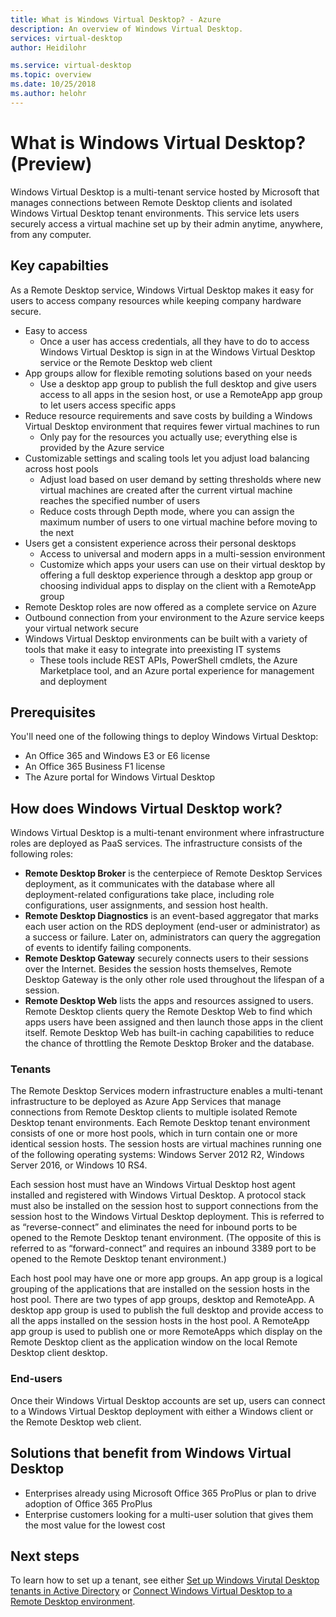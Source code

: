 ```yaml
---
title: What is Windows Virtual Desktop? - Azure
description: An overview of Windows Virtual Desktop.
services: virtual-desktop
author: Heidilohr

ms.service: virtual-desktop
ms.topic: overview
ms.date: 10/25/2018
ms.author: helohr
---
```

# What is Windows Virtual Desktop? (Preview)

Windows Virtual Desktop is a multi-tenant service hosted by Microsoft that manages connections between Remote Desktop clients and isolated Windows Virtual Desktop tenant environments. This service lets users securely access a virtual machine set up by their admin anytime, anywhere, from any computer.

## Key capabilties

As a Remote Desktop service, Windows Virtual Desktop makes it easy for users to access company resources while keeping company hardware secure.

* Easy to access
    * Once a user has access credentials, all they have to do to access Windows Virtual Desktop is sign in at the Windows Virtual Desktop service or the Remote Desktop web client
* App groups allow for flexible remoting solutions based on your needs
    * Use a desktop app group to publish the full desktop and give users access to all apps in the sesion host, or use a RemoteApp app group to let users access specific apps
* Reduce resource requirements and save costs by building a Windows Virtual Desktop environment that requires fewer virtual machines to run
    * Only pay for the resources you actually use; everything else is provided by the Azure service
* Customizable settings and scaling tools let you adjust load balancing across host pools
    * Adjust load based on user demand by setting thresholds where new virtual machines are created after the current virtual machine reaches the specified number of users
    * Reduce costs through Depth mode, where you can assign the maximum number of users to one virtual machine before moving to the next
* Users get a consistent experience across their personal desktops
    * Access to universal and modern apps in a multi-session environment
    * Customize which apps your users can use on their virtual desktop by offering a full desktop experience through a desktop app group or choosing individual apps to display on the client with a RemoteApp group
* Remote Desktop roles are now offered as a complete service on Azure
* Outbound connection from your environment to the Azure service keeps your virtual network secure
* Windows Virtual Desktop environments can be built with a variety of tools that make it easy to integrate into preexisting IT systems
    * These tools include REST APIs, PowerShell cmdlets, the Azure Marketplace tool, and an Azure portal experience for management and deployment

## Prerequisites

You'll need one of the following things to deploy Windows Virtual Desktop:

* An Office 365 and Windows E3 or E6 license
* An Office 365 Business F1 license
* The Azure portal for Windows Virtual Desktop

## How does Windows Virtual Desktop work?

Windows Virtual Desktop is a multi-tenant environment where infrastructure roles are deployed as PaaS services. The infrastructure consists of the following roles:

* **Remote Desktop Broker** is the centerpiece of Remote Desktop Services deployment, as it communicates with the database where all deployment-related configurations take place, including role configurations, user assignments, and session host health.
* **Remote Desktop Diagnostics** is an event-based aggregator that marks each user action on the RDS deployment (end-user or administrator) as a success or failure. Later on, administrators can query the aggregation of events to identify failing components.
* **Remote Desktop Gateway** securely connects users to their sessions over the Internet. Besides the session hosts themselves, Remote Desktop Gateway is the only other role used throughout the lifespan of a session.
* **Remote Desktop Web** lists the apps and resources assigned to users. Remote Desktop clients query the Remote Desktop Web to find which apps users have been assigned and then launch those apps in the client itself. Remote Desktop Web has built-in caching capabilities to reduce the chance of throttling the Remote Desktop Broker and the database.

### Tenants

The Remote Desktop Services modern infrastructure enables a multi-tenant infrastructure to be deployed as Azure App Services that manage connections from Remote Desktop clients to multiple isolated Remote Desktop tenant environments. Each Remote Desktop tenant environment consists of one or more host pools, which in turn contain one or more identical session hosts. The session hosts are virtual machines running one of the following operating systems: Windows Server 2012 R2, Windows Server 2016, or Windows 10 RS4.

Each session host must have an Windows Virtual Desktop host agent installed and registered with Windows Virtual Desktop. A protocol stack must also be installed on the session host to support connections from the session host to the Windows Virtual Desktop deployment. This is referred to as “reverse-connect” and eliminates the need for inbound ports to be opened to the Remote Desktop tenant environment. (The opposite of this is referred to as “forward-connect” and requires an inbound 3389 port to be opened to the Remote Desktop tenant environment.)

Each host pool may have one or more app groups. An app group is a logical grouping of the applications that are installed on the session hosts in the host pool. There are two types of app groups, desktop and RemoteApp. A desktop app group is used to publish the full desktop and provide access to all the apps installed on the session hosts in the host pool. A RemoteApp app group is used to publish one or more RemoteApps which display on the Remote Desktop client as the application window on the local Remote Desktop client desktop.

### End-users

Once their Windows Virtual Desktop accounts are set up, users can connect to a Windows Virtual Desktop deployment with either a Windows client or the Remote Desktop web client.

## Solutions that benefit from Windows Virtual Desktop

* Enterprises already using Microsoft Office 365 ProPlus or plan to drive adoption of Office 365 ProPlus
* Enterprise customers looking for a multi-user solution that gives them the most value for the lowest cost

## Next steps

To learn how to set up a tenant, see either [Set up Windows Virutal Desktop tenants in Active Directory](tenant-setup-azure-active-directory.md) or [Connect Windows Virtual Desktop to a Remote Desktop environment](connect.md).